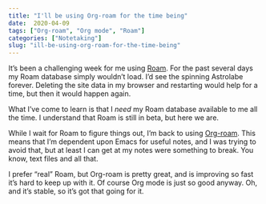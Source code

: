 ```yaml
---
title: "I'll be using Org-roam for the time being"
date:  2020-04-09
tags: ["Org-roam", "Org mode", "Roam"]
categories: ["Notetaking"]
slug: "ill-be-using-org-roam-for-the-time-being"
---
```


It’s been a challenging week for me using [Roam](https://roamresearch.com/). For the past several days my Roam database simply wouldn’t load. I’d see the spinning Astrolabe forever. Deleting the site data in my browser and restarting would help for a time, but then it would happen again.

What I’ve come to learn is that I _need_ my Roam database available to me all the time. I understand that Roam is still in beta, but here we are.

While I wait for Roam to figure things out, I’m back to using [Org-roam](https://github.com/jethrokuan/org-roam). This means that I’m dependent upon Emacs for useful notes, and I was trying to avoid that, but at least I can get at my notes were something to break. You know, text files and all that.

I prefer “real” Roam, but Org-roam is pretty great, and is improving so fast it’s hard to keep up with it. Of course Org mode is just so good anyway. Oh, and it’s stable, so it’s got that going for it.
